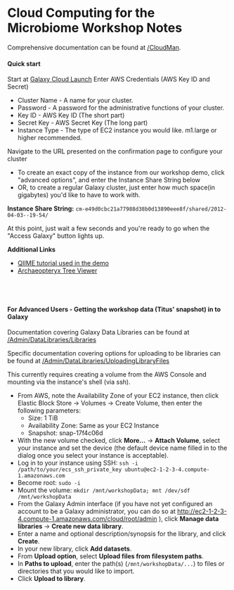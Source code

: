 # Cloud Computing for the Microbiome Workshop Notes

Comprehensive documentation can be found at [/CloudMan](/CloudMan).

#### Quick start
Start at [Galaxy Cloud Launch](https://main.g2.bx.psu.edu/cloudlaunch )
Enter AWS Credentials (AWS Key ID and Secret)
* Cluster Name - A name for your cluster.
* Password - A password for the administrative functions of your cluster.
* Key ID - AWS Key ID (The short part)
* Secret Key - AWS Secret Key (The long part)
* Instance Type - The type of EC2 instance you would like.  m1.large or higher recommended.

Navigate to the URL presented on the confirmation page to configure your cluster
* To create an exact copy of the instance from our workshop demo, click "advanced options", and enter the Instance Share String below
* OR, to create a regular Galaxy cluster, just enter how much space(in gigabytes) you'd like to have to work with.


**Instance Share String:** `cm-e49d0cbc21a77988d38b0d13890eee8f/shared/2012-04-03--19-54/`


At this point, just wait a few seconds and you're ready to go when the "Access Galaxy" button lights up.

**Additional Links**
* [QIIME tutorial used in the demo](http://qiime.org/tutorials/tutorial.html )
* [Archaeopteryx Tree Viewer ](http://www.phylosoft.org/archaeopteryx/ )
<br /><br /><br /><br />

#### For Advanced Users - Getting the workshop data (Titus' snapshot) in to Galaxy

Documentation covering Galaxy Data Libraries can be found at [/Admin/DataLibraries/Libraries](/Admin/DataLibraries/Libraries)

Specific documentation covering options for uploading to be libraries can be found at [/Admin/DataLibraries/UploadingLibraryFiles](/Admin/DataLibraries/UploadingLibraryFiles)

This currently requires creating a volume from the AWS Console and mounting via the instance's shell (via ssh).

* From AWS, note the Availability Zone of your EC2 instance, then click Elastic Block Store -> Volumes -> Create Volume, then enter the following parameters:
  * Size: 1 TiB
  * Availability Zone: Same as your EC2 Instance
  * Snapshot: snap-17f4c06d
* With the new volume checked, click **More...** -> **Attach Volume**, select your instance and set the device (the default device name filled in to the dialog once you select your instance is acceptable).
* Log in to your instance using SSH: `ssh -i /path/to/your/ecs_ssh_private_key ubuntu@ec2-1-2-3-4.compute-1.amazonaws.com`
* Become root: `sudo -i`
* Mount the volume: `mkdir /mnt/workshopData; mnt /dev/sdf /mnt/workshopData`
* From the Galaxy Admin interface (if you have not yet configured an account to be a Galaxy administrator, you can do so at http://ec2-1-2-3-4.compute-1.amazonaws.com/cloud/root/admin ), click **Manage data libraries** -> **Create new data library**.
* Enter a name and optional description/synopsis for the library, and click **Create**.
* In your new library, click **Add datasets**.
* From **Upload option**, select **Upload files from filesystem paths**.
* In **Paths to upload**, enter the path(s) (`/mnt/workshopData/...`) to files or directories that you would like to import.
* Click **Upload to library**.
